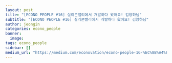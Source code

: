 ```yaml
---
layout: post
title: "[ECONO PEOPLE #16] 실리콘밸리에서 개발하다 왔어요! 김양하님"
subtitle: "[ECONO PEOPLE #16] 실리콘밸리에서 개발하다 왔어요! 김양하님"
author: jeongin
categories: econo_people
banner:
  image:
tags: econo_people
sidebar: []
medium_url: "https://medium.com/econovation/econo-people-16-%EC%8B%A4%EB%A6%AC%EC%BD%98%EB%B0%B8%EB%A6%AC%EC%97%90%EC%84%9C-%EA%B0%9C%EB%B0%9C%ED%95%98%EB%8B%A4-%EC%99%94%EC%96%B4%EC%9A%94-%EA%B9%80%EC%96%91%ED%95%98%EB%8B%98-ceca806d3fbd"
---
```

